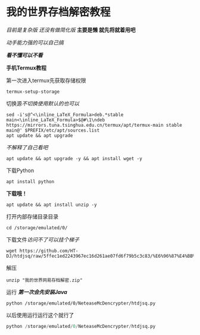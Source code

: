 # 我的世界存档解密教程

*目前是复杂版*
*还没有做简化版*
**主要是懒 就先将就着用吧**

*动手能力强的可以自己搞*

***看不懂可以不看***

**手机Termux教程**

第一次进入termux先获取存储权限
~~~termux
termux-setup-storage
~~~

切换源*不切换使用默认的也可以*
~~~termux
sed -i's@^<\inline_LaTeX_Formula>deb.*stable main<\inline_LaTeX_Formula>$@#\1\ndeb https://mirrors.tuna.tsinghua.edu.cn/termux/apt/termux-main stable main@' $PREFIX/etc/apt/sources.list
apt update && apt upgrade
~~~

*不解释了自己看吧*
~~~termux
apt update && apt upgrade -y && apt install wget -y
~~~

下载Python
~~~termux
apt install python
~~~

**下载哦！**
~~~termux
apt update && apt install unzip -y
~~~

打开内部存储目录目录
~~~termux
cd /storage/emulated/0/
~~~

下载文件*访问不了可以挂个梯子*
~~~termux
wget https://github.com/HT-DJ/htdjsq/raw/5ffec1ed2243967ec16d261ae07fd6f79b5c3c83/%E6%96%87%E4%BB%B6/%E6%88%91%E7%9A%84%E4%B8%96%E7%95%8C%E7%BD%91%E6%98%93%E5%AD%98%E6%A1%A3%E8%A7%A3%E5%AF%86.zip
~~~


解压
~~~termux
unzip "我的世界网易存档解密.zip"
~~~

运行
***第一次会先安装Java***
~~~termux
python /storage/emulated/0/NeteaseMcDencrypter/htdjsq.py
~~~

以后使用运行运行这个就行了
~~~python
python /storage/emulated/0/NeteaseMcDencrypter/htdjsq.py
~~~
